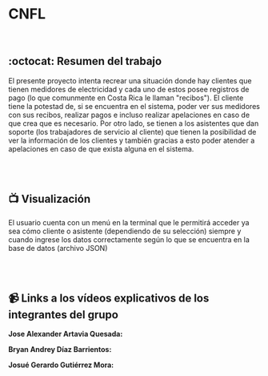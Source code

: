 # CNFL

<br>

## :octocat: Resumen del trabajo
El presente proyecto intenta recrear una situación donde hay clientes que tienen medidores de electricidad y cada uno de estos posee registros de pago (lo que comunmente en Costa Rica le llaman "recibos"). El cliente tiene la potestad de, si se encuentra en el sistema, poder ver sus medidores con sus recibos, realizar pagos e incluso realizar apelaciones en caso de que crea que es necesario. Por otro lado, se tienen a los asistentes que dan soporte (los trabajadores de servicio al cliente) que tienen la posibilidad de ver la información de los clientes y también gracias a esto poder atender a apelaciones en caso de que exista alguna en el sistema.

<br><br>

## :tv: Visualización
El usuario cuenta con un menú en la terminal que le permitirá acceder ya sea cómo cliente o asistente (dependiendo de su selección) siempre y cuando ingrese los datos correctamente según lo que se encuentra en la base de datos (archivo JSON)

<br><br>


## :video_camera: Links a los vídeos explicativos de los integrantes del grupo
**Jose Alexander Artavia Quesada:** 
<br>

**Bryan Andrey Díaz Barrientos:** 
<br> 

**Josué Gerardo Gutiérrez Mora:** 